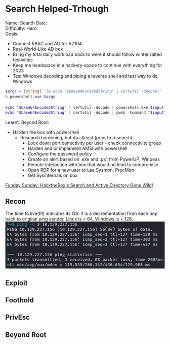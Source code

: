 # Search Helped-Trhough

Name: Search
Date:  
Difficulty: Hard  
Goals:  
- Connect RBAC and AD for AZ104 
- Real-World-Like AD box
- Bring my total daily workload back to were it should follow winter ralted festivities
- Keep me headspace in a hackery-space to continue with everything for 2023 
- Test Windows decoding and piping a reverse shell and test way to do 
Windows
```powershell
$args = [string] '(& echo "$base64EncodedString" | certutil -decode)'
& powershell.exe $args

echo "$base64EncodedString" | certutil -decode | powershell.exe $input
echo "$base64EncodedString" | certutil -decode | pwsh -Command "$input"

```

Learnt:
Beyond Root:
- Harden the box with powershell
	- Research hardening, but do atleast (prior to research):
		- Lock down port conectivity per user - check connectivity group 
		- Harden and or implement AMSI with powershell
		- Configure the password policy 
		- Create an alert based on .exe and .ps1 from PowerUP, Winpeas 
		- Remote interaction with box that would no lead to compromise
		- Open RDP for a new user to use Sysmon, ProcMon
		- Get Sysinternals on box
	
[Funday Sunday: HacktheBox's Search and Active Directory Gone Wild!](https://www.youtube.com/watch?v=OEu3sXFUCP0)



## Recon

The time to live(ttl) indicates its OS. It is a decrementation from each hop back to original ping sender. Linux is < 64, Windows is < 128.
![ping](Screenshots/ping.png)
	
## Exploit

## Foothold

## PrivEsc

## Beyond Root

      

